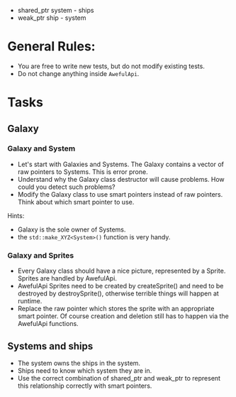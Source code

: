 * shared_ptr system - ships
* weak_ptr ship - system

# General Rules:

* You are free to write new tests, but do not modify existing tests.
* Do not change anything inside `AwefulApi`.

# Tasks

## Galaxy

### Galaxy and System

* Let's start with Galaxies and Systems. The Galaxy contains a vector of raw pointers to Systems. This is error prone.
* Understand why the Galaxy class destructor will cause problems. How could you detect such problems?
* Modify the Galaxy class to use smart pointers instead of raw pointers. Think about which smart pointer to use.

Hints:

* Galaxy is the sole owner of Systems.
* the `std::make_XYZ<System>()` function is very handy.

### Galaxy and Sprites

* Every Galaxy class should have a nice picture, represented by a Sprite. Sprites are handled by AwefulApi.
* AwefulApi Sprites need to be created by createSprite() and need to be destroyed by destroySprite(), otherwise terrible
  things will happen at runtime.
* Replace the raw pointer which stores the sprite with an appropriate smart pointer. Of course creation and deletion
  still has to happen via the AwefulApi functions.

## Systems and ships

* The system owns the ships in the system.
* Ships need to know which system they are in.
* Use the correct combination of shared_ptr and weak_ptr to represent this relationship correctly with smart pointers. 